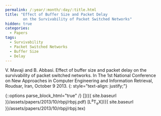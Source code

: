 ```yaml
---
permalink: /:year/:month/:day/:title.html
title: "Effect of Buffer Size and Packet Delay 
        on the Survivability of Packet Switched Networks"
hidden: true
categories:
  - Papers
tags:
  - Survivability
  - Packet Switched Networks
  - Buffer Size
  - Delay
---
```


V. Mavaji and B. Abbasi. Effect of buffer size and packet delay on the survivability of packet switched networks. In
The 1st National Conference on New Approaches in Computer Engineering and Information Retrieval, Roudsar,
Iran, October 9 2013.
{: style="text-align: justify;"}

{::options parse_block_html="true" /}
[<i class="fab fa-github-square"></i>]()
[<i class="fas fa-file-pdf" aria-hidden="true"></i>]({{ site.baseurl }}/assets/papers/2013/10/rbpj/rbpj.pdf)
[<span class="latex">L<sup>a</sup>T<sub>e</sub>X</span>]({{ site.baseurl }}/assets/papers/2013/10/rbpj/rbpj.tex)

<object data="{{ site.baseurl }}/assets/papers/2013/10/rbpj/rbpj.pdf" width="1000" height="1500" type='application/pdf' border="0" />